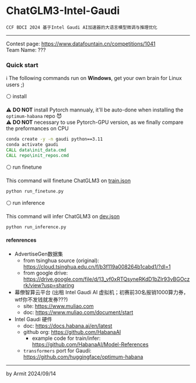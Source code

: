 # ChatGLM3-Intel-Gaudi

    CCF BDCI 2024 基于Intel Gaudi AI加速器的大语言模型微调与推理优化

----

Contest page: https://www.datafountain.cn/competitions/1041  
Team Name: ???  


### Quick start

ℹ The following commands run on **Windows**, get your own brain for Linux users ;)

⚪ install

⚠ **DO NOT** install Pytorch mannualy, it'll be auto-done when installing the `optimum-habana` repo 😈  
⚠ **DO NOT** necessary to use Pytorch-GPU version, as we finally compare the preformances on CPU

```bat
conda create -y -n gaudi python==3.11
conda activate gaudi
CALL data\init_data.cmd
CALL repo\init_repos.cmd
```

⚪ run finetune

This command will finetune ChatGLM3 on [train.json](data\AdvertiseGen\train.json)

```bat
python run_finetune.py
```

⚪ run inference

This command will infer ChatGLM3 on [dev.json](data\AdvertiseGen\dev.json)

```bat
python run_inference.py
```


#### refenrences

- AdvertiseGen数据集
  - from tsinghua source (original): https://cloud.tsinghua.edu.cn/f/b3f119a008264b1cabd1/?dl=1
  - from google drive: https://drive.google.com/file/d/13_vf0xRTQsyneRKdD1bZIr93vBGOczrk/view?usp=sharing
- 幕僚智算云平台 (出租 Intel Gaudi AI 虚拟机；初赛前30名报销1000算力券，wtf你不发钱就发券???)
  - site: https://www.muliao.com
  - doc: https://www.muliao.com/document/start
- Intel Gaudi 硬件
  - doc: https://docs.habana.ai/en/latest
  - github org: https://github.com/HabanaAI
    - example code for train/infer: https://github.com/HabanaAI/Model-References
  - `transformers` port for Gaudi: https://github.com/huggingface/optimum-habana

----
by Armit
2024/09/14 
